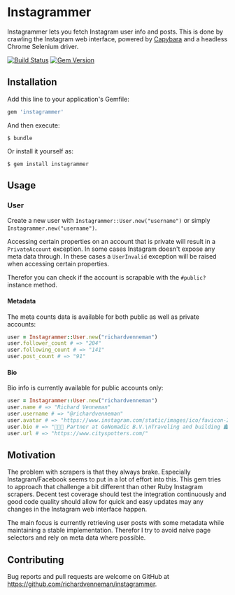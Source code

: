 # Instagrammer

Instagrammer lets you fetch Instagram user info and posts. This is done by crawling the Instagram web interface, powered by [Capybara](https://github.com/teamcapybara/capybara/) and a headless Chrome Selenium driver.

[![Build Status](https://travis-ci.org/richardvenneman/instagrammer.svg?branch=master)](https://travis-ci.org/richardvenneman/instagrammer)
[![Gem Version](https://badge.fury.io/rb/instagrammer.svg)](https://badge.fury.io/rb/instagrammer)

## Installation

Add this line to your application's Gemfile:

```ruby
gem 'instagrammer'
```

And then execute:

    $ bundle

Or install it yourself as:

    $ gem install instagrammer

## Usage

### User

Create a new user with `Instagrammer::User.new("username")` or simply `Instagrammer.new("username")`.

Accessing certain properties on an account that is private will result in a `PrivateAccount` exception. In some cases Instagram doesn't expose any meta data through. In these cases a `UserInvalid` exception will be raised when accessing certain properties.

Therefor you can check if the account is scrapable with the `#public?` instance method.

#### Metadata

The meta counts data is available for both public as well as private accounts:

```ruby
user = Instagrammer::User.new("richardvenneman")
user.follower_count # => "204"
user.following_count # => "141"
user.post_count # => "91"
```

#### Bio

Bio info is currently available for public accounts only:

```ruby
user = Instagrammer::User.new("richardvenneman")
user.name # => "Richard Venneman"
user.username # => "@richardvenneman"
user.avatar # => "https://www.instagram.com/static/images/ico/favicon-200.png/ab6eff..."
user.bio # => "👨🏻‍💻 Partner at GoNomadic B.V.\nTraveling and building 🏙 @cityspotters"
user.url # => "https://www.cityspotters.com/"
```

## Motivation

The problem with scrapers is that they always brake. Especially Instagram/Facebook seems to put in a lot of effort into this. This gem tries to approach that challenge a bit different than other Ruby Instagram scrapers. Decent test coverage should test the integration continuously and good code quality should allow for quick and easy updates may any changes in the Instagram web interface happen.

The main focus is currently retrieving user posts with some metadata while maintaining a stable implementation. Therefor I try to avoid naive page selectors and rely on meta data where possible.

## Contributing

Bug reports and pull requests are welcome on GitHub at https://github.com/richardvenneman/instagrammer.
